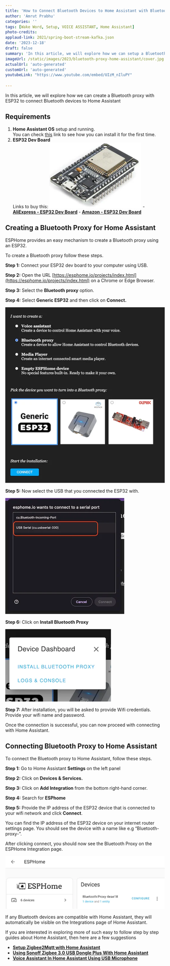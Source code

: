 ```yaml
---
title: 'How to Connect Bluetooth Devices to Home Assistant with Bluetooth Proxy'
author: 'Amrut Prabhu'
categories: ''
tags: [Wake Word, Setup, VOICE ASSISTANT, Home Assistant]
photo-credits:
applaud-link: 2021/spring-boot-stream-kafka.json
date: '2023-12-18'
draft: false
summary: 'In this article, we will explore how we can setup a Bluetooth Proxy to connect Bluetooth devices compatible with Home Assistant'
imageUrl: /static/images/2023/bluetooth-proxy-home-assistant/cover.jpg
actualUrl: 'auto-generated'
customUrl: 'auto-generated'
youtubeLink: "https://www.youtube.com/embed/UIzM_nIluPY"

---
```


In this article, we will explore how we can create a Bluetooth proxy with ESP32 to connect Bluetooth devices to Home Assistant

<TOCInline toc={props.toc} asDisclosure />  


## Requirements

1.  **Home Assistant OS** setup and running.  
    You can check [this](https://smarthomecircle.com/how-to-connect-wifi-to-home-assistant-on-startup) link to see how you can install it for the first time.
2. **ESP32 Dev Board**  
    Links to buy this:
[![ESP32 Wroom](/static/images/2023/wled-with-home-assistant/esp32-wroom.webp)](https://s.click.aliexpress.com/e/_DB4HfST)
        -   [**AliExpress - ESP32 Dev Board**](https://s.click.aliexpress.com/e/_DB4HfST)
        -   [**Amazon - ESP32 Dev Board**](https://amzn.to/3QPvyrR)
      <br/>


## Creating a Bluetooth Proxy for Home Assistant

ESPHome provides an easy mechanism to create a Bluetooth proxy using an ESP32.

To create a Bluetooth proxy follow these steps.

**Step 1:** Connect your ESP32 dev board to your computer using USB.

**Step 2:** Open the URL [https://esphome.io/projects/index.html](https://esphome.io/projects/index.html) on a Chrome or Edge Browser.

**Step 3:** Select the **Bluetooth proxy** option.

**Step 4:** Select **Generic ESP32** and then click on **Connect.**

![bluetooth-proxy-setup](/static/images/2023/bluetooth-proxy-home-assistant/bluetooth-proxy-setup.webp)

**Step 5:** Now select the USB that you connected the ESP32 with.

![proxy usb select](/static/images/2023/bluetooth-proxy-home-assistant/select-usb.webp)

**Step 6:** Click on **Install Bluetooth Proxy**

![install-bluetooth-proxy](/static/images/2023/bluetooth-proxy-home-assistant/install-bluetooth-proxy.webp)

**Step 7:** After installation, you will be asked to provide Wifi credentials. Provide your wifi name and password.

Once the connection is successful, you can now proceed with connecting with Home Assistant.

## Connecting Bluetooth Proxy to Home Assistant

To connect the Bluetooth proxy to Home Assistant, follow these steps.

**Step 1:** Go to Home Assistant **Settings** on the left panel

**Step 2:** Click on **Devices & Services.**

**Step 3:** Click on **Add Integration** from the bottom right-hand corner.

**Step 4:** Search for **ESPhome**

**Step 5:** Provide the IP address of the ESP32 device that is connected to your wifi network and click **Connect**.

You can find the IP address of the ESP32 device on your internet router settings page. You should see the device with a name like e.g “Bluetooth-proxy-”.

After clicking connect, you should now see the Bluetooth Proxy on the ESPHome Integration page.

![esphome-bluetooth-proxy](/static/images/2023/bluetooth-proxy-home-assistant/esphome-bluetooth-proxy.webp)


If any Bluetooth devices are compatible with Home Assistant, they will automatically be visible on the Integrations page of Home Assistant.

If you are interested in exploring more of such easy to follow step by step guides about Home Assistant, then here are a few suggestions

-   [**Setup Zigbee2Mqtt with Home Assistant**](https://smarthomecircle.com/install-zigbee2mqtt-with-home-assistant)
-   [**Using Sonoff Zigbee 3.0 USB Dongle Plus With Home Assistant**](https://smarthomecircle.com/connect-zigbee-device-using-sonoff-zigbee-3-dongle-plus-to-home-assistant)
-   [**Voice Assistant In Home Assistant Using USB Microphone**](https://smarthomecircle.com/setup-voice-assistant-with-home-assistant-using-docker-usb-microphone)